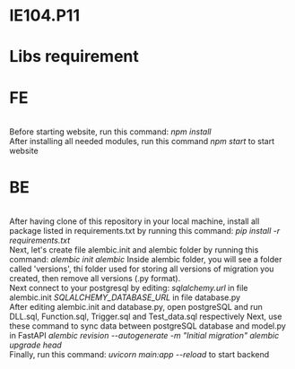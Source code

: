 # IE104.P11
# Libs requirement
<h1>FE</h1>
  <br/>
  Before starting website, run this command: <i>npm install</i>
  <br/>
  After installing all needed modules, run this command <i>npm start</i> to start website
  
<h1>BE</h1>
  <br/>
  After having clone of this repository in your local machine, install all package listed in requirements.txt by running this command: <i>pip install -r requirements.txt</i>
  <br/>
  Next, let's create file alembic.init and alembic folder by running this command: <i>alembic init alembic</i>
  Inside alembic folder, you will see a folder called 'versions', thí folder used for storing all versions of migration you created, then remove all versions (.py format).
  <br/>
  Next connect to your postgresql by editing:
  <i>sqlalchemy.url</i> in file alembic.init
  <i>SQLALCHEMY_DATABASE_URL</i> in file database.py
  <br/>
  After editing alembic.init and database.py, open postgreSQL and run DLL.sql, Function.sql, Trigger.sql and Test_data.sql respectively
  Next, use these command to sync data between postgreSQL database and model.py in FastAPI
  <i>alembic revision --autogenerate -m "Initial migration"</i>
  <i>alembic upgrade head</i>
  <br/>
  Finally, run this command: <i>uvicorn main:app --reload</i> to start backend
